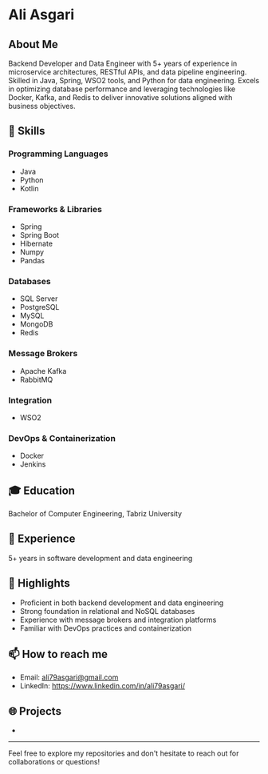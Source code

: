 # Ali Asgari
 
## About Me
Backend Developer and Data Engineer with 5+ years of experience in microservice architectures, RESTful APIs, and data pipeline engineering. Skilled in Java, Spring, WSO2 tools, and Python for data engineering. Excels in optimizing database performance and leveraging technologies like Docker, Kafka, and Redis to deliver innovative solutions aligned with business objectives.
 
## 🚀 Skills
 
### Programming Languages
- Java
- Python
- Kotlin
 
### Frameworks & Libraries
- Spring
- Spring Boot
- Hibernate
- Numpy
- Pandas
 
### Databases
- SQL Server
- PostgreSQL
- MySQL
- MongoDB
- Redis
 
### Message Brokers
- Apache Kafka
- RabbitMQ
 
### Integration
- WSO2
 
### DevOps & Containerization
- Docker
- Jenkins
 
## 🎓 Education
Bachelor of Computer Engineering, Tabriz University
 
## 💼 Experience
5+ years in software development and data engineering
 
## 🌟 Highlights
- Proficient in both backend development and data engineering
- Strong foundation in relational and NoSQL databases
- Experience with message brokers and integration platforms
- Familiar with DevOps practices and containerization
 
## 📫 How to reach me
- Email: ali79asgari@gmail.com
- LinkedIn: https://www.linkedin.com/in/ali79asgari/
 
## 🌐 Projects
-
 
---
 
Feel free to explore my repositories and don't hesitate to reach out for collaborations or questions!

